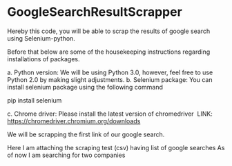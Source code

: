 # GoogleSearchResultScrapper
Hereby this code, you will be able to scrap the results of google search using Selenium-python.


Before that below are some of the housekeeping instructions regarding installations of packages.  

a. Python version: We will be using Python 3.0, however, feel free to use Python 2.0 by making slight adjustments.
b. Selenium package: You can install selenium package using the following command

pip install selenium

c. Chrome driver: Please install the latest version of chromedriver 
LINK: https://chromedriver.chromium.org/downloads

We will be scrapping the first link of our google search.

Here I am attaching the scraping test (csv) having list of google searches
As of now I am searching for two companies
